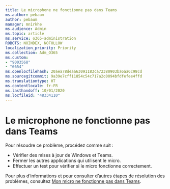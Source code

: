 ```yaml
---
title: Le microphone ne fonctionne pas dans Teams
ms.author: pebaum
author: pebaum
manager: mnirkhe
ms.audience: Admin
ms.topic: article
ms.service: o365-administration
ROBOTS: NOINDEX, NOFOLLOW
localization_priority: Priority
ms.collection: Adm_O365
ms.custom:
- "9003568"
- "6654"
ms.openlocfilehash: 20aea78deaa63091183ca72380903ba6aa6c98cd
ms.sourcegitcommit: 9a39e7cff11854c54c717a2c0094bfdfefee4ffd
ms.translationtype: HT
ms.contentlocale: fr-FR
ms.lasthandoff: 10/01/2020
ms.locfileid: "48334110"
---
```

# <a name="microphone-isnt-working-in-teams"></a>Le microphone ne fonctionne pas dans Teams

Pour résoudre ce problème, procédez comme suit :

- Vérifier des mises à jour de Windows et Teams.
- Fermer les autres applications qui utilisent le micro.
- Effectuer un test pour vérifier si le micro fonctionne correctement.

Pour plus d’informations et pour consulter d’autres étapes de résolution des problèmes, consultez [Mon micro ne fonctionne pas dans Teams](https://support.microsoft.com/office/666d1123-9dd0-4a31-ad2e-a758b204f33a).
